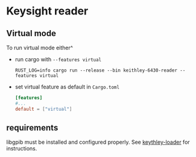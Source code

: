 # Keysight reader


## Virtual mode
To run virtual mode either^
- run cargo with `--features virtual`
  ```shell
  RUST_LOG=info cargo run --release --bin keithley-6430-reader --features virtual
  ```
- set virtual feature as default in `Cargo.toml`
  ```toml
  [features]
  #...
  default = ["virtual"]
  ```

## requirements
libgpib must be installed and configured properly. See [keythley-loader](https://github.com/kapot65/keithley-loader) for instructions.
